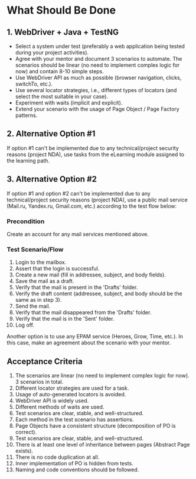 # What Should Be Done

## 1. WebDriver + Java + TestNG

- Select a system under test (preferably a web application being tested during your project activities).
- Agree with your mentor and document 3 scenarios to automate. The scenarios should be linear (no need to implement complex logic for now) and contain 8-10 simple steps.
- Use WebDriver API as much as possible (browser navigation, clicks, switchTo, etc.).
- Use several locator strategies, i.e., different types of locators (and select the most suitable in your case).
- Experiment with waits (implicit and explicit).
- Extend your scenario with the usage of Page Object / Page Factory patterns.

## 2. Alternative Option #1

If option #1 can't be implemented due to any technical/project security reasons (project NDA), use tasks from the eLearning module assigned to the learning path.

## 3. Alternative Option #2

If option #1 and option #2 can't be implemented due to any technical/project security reasons (project NDA), use a public mail service (Mail.ru, Yandex.ru, Gmail.com, etc.) according to the test flow below:

### Precondition

Create an account for any mail services mentioned above.

### Test Scenario/Flow

1. Login to the mailbox.
2. Assert that the login is successful.
3. Create a new mail (fill in addressee, subject, and body fields).
4. Save the mail as a draft.
5. Verify that the mail is present in the 'Drafts' folder.
6. Verify the draft content (addressee, subject, and body should be the same as in step 3).
7. Send the mail.
8. Verify that the mail disappeared from the 'Drafts' folder.
9. Verify that the mail is in the 'Sent' folder.
10. Log off.

Another option is to use any EPAM service (Heroes, Grow, Time, etc.). In this case, make an agreement about the scenario with your mentor.

## Acceptance Criteria

1. The scenarios are linear (no need to implement complex logic for now). 3 scenarios in total.
2. Different locator strategies are used for a task.
3. Usage of auto-generated locators is avoided.
4. WebDriver API is widely used.
5. Different methods of waits are used.
6. Test scenarios are clear, stable, and well-structured.
7. Each method in the test scenario has assertions.
8. Page Objects have a consistent structure (decomposition of PO is correct).
9. Test scenarios are clear, stable, and well-structured.
10. There is at least one level of inheritance between pages (Abstract Page exists).
11. There is no code duplication at all.
12. Inner implementation of PO is hidden from tests.
13. Naming and code conventions should be followed.